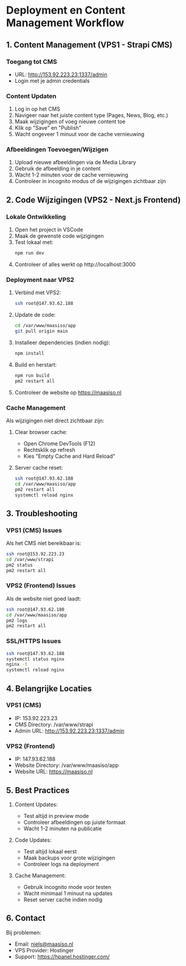 # Deployment en Content Management Workflow

## 1. Content Management (VPS1 - Strapi CMS)

### Toegang tot CMS
- URL: http://153.92.223.23:1337/admin
- Login met je admin credentials

### Content Updaten
1. Log in op het CMS
2. Navigeer naar het juiste content type (Pages, News, Blog, etc.)
3. Maak wijzigingen of voeg nieuwe content toe
4. Klik op "Save" en "Publish"
5. Wacht ongeveer 1 minuut voor de cache vernieuwing

### Afbeeldingen Toevoegen/Wijzigen
1. Upload nieuwe afbeeldingen via de Media Library
2. Gebruik de afbeelding in je content
3. Wacht 1-2 minuten voor de cache vernieuwing
4. Controleer in incognito modus of de wijzigingen zichtbaar zijn

## 2. Code Wijzigingen (VPS2 - Next.js Frontend)

### Lokale Ontwikkeling
1. Open het project in VSCode
2. Maak de gewenste code wijzigingen
3. Test lokaal met:
   ```bash
   npm run dev
   ```
4. Controleer of alles werkt op http://localhost:3000

### Deployment naar VPS2
1. Verbind met VPS2:
   ```bash
   ssh root@147.93.62.188
   ```

2. Update de code:
   ```bash
   cd /var/www/maasiso/app
   git pull origin main
   ```

3. Installeer dependencies (indien nodig):
   ```bash
   npm install
   ```

4. Build en herstart:
   ```bash
   npm run build
   pm2 restart all
   ```

5. Controleer de website op https://maasiso.nl

### Cache Management

Als wijzigingen niet direct zichtbaar zijn:

1. Clear browser cache:
   - Open Chrome DevTools (F12)
   - Rechtsklik op refresh
   - Kies "Empty Cache and Hard Reload"

2. Server cache reset:
   ```bash
   ssh root@147.93.62.188
   cd /var/www/maasiso/app
   pm2 restart all
   systemctl reload nginx
   ```

## 3. Troubleshooting

### VPS1 (CMS) Issues
Als het CMS niet bereikbaar is:
```bash
ssh root@153.92.223.23
cd /var/www/strapi
pm2 status
pm2 restart all
```

### VPS2 (Frontend) Issues
Als de website niet goed laadt:
```bash
ssh root@147.93.62.188
cd /var/www/maasiso/app
pm2 logs
pm2 restart all
```

### SSL/HTTPS Issues
```bash
ssh root@147.93.62.188
systemctl status nginx
nginx -t
systemctl reload nginx
```

## 4. Belangrijke Locaties

### VPS1 (CMS)
- IP: 153.92.223.23
- CMS Directory: /var/www/strapi
- Admin URL: http://153.92.223.23:1337/admin

### VPS2 (Frontend)
- IP: 147.93.62.188
- Website Directory: /var/www/maasiso/app
- Website URL: https://maasiso.nl

## 5. Best Practices

1. Content Updates:
   - Test altijd in preview mode
   - Controleer afbeeldingen op juiste formaat
   - Wacht 1-2 minuten na publicatie

2. Code Updates:
   - Test altijd lokaal eerst
   - Maak backups voor grote wijzigingen
   - Controleer logs na deployment

3. Cache Management:
   - Gebruik incognito mode voor testen
   - Wacht minimaal 1 minuut na updates
   - Reset server cache indien nodig

## 6. Contact

Bij problemen:
- Email: niels@maasiso.nl
- VPS Provider: Hostinger
- Support: https://hpanel.hostinger.com/